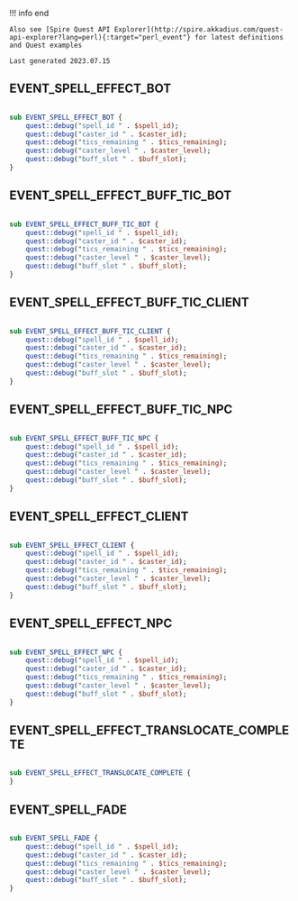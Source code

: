 !!! info end

    Also see [Spire Quest API Explorer](http://spire.akkadius.com/quest-api-explorer?lang=perl){:target="perl_event"} for latest definitions and Quest examples

    Last generated 2023.07.15

## EVENT_SPELL_EFFECT_BOT

``` perl

sub EVENT_SPELL_EFFECT_BOT {
	quest::debug("spell_id " . $spell_id);
	quest::debug("caster_id " . $caster_id);
	quest::debug("tics_remaining " . $tics_remaining);
	quest::debug("caster_level " . $caster_level);
	quest::debug("buff_slot " . $buff_slot);
}
```
## EVENT_SPELL_EFFECT_BUFF_TIC_BOT

``` perl

sub EVENT_SPELL_EFFECT_BUFF_TIC_BOT {
	quest::debug("spell_id " . $spell_id);
	quest::debug("caster_id " . $caster_id);
	quest::debug("tics_remaining " . $tics_remaining);
	quest::debug("caster_level " . $caster_level);
	quest::debug("buff_slot " . $buff_slot);
}
```
## EVENT_SPELL_EFFECT_BUFF_TIC_CLIENT

``` perl

sub EVENT_SPELL_EFFECT_BUFF_TIC_CLIENT {
	quest::debug("spell_id " . $spell_id);
	quest::debug("caster_id " . $caster_id);
	quest::debug("tics_remaining " . $tics_remaining);
	quest::debug("caster_level " . $caster_level);
	quest::debug("buff_slot " . $buff_slot);
}
```
## EVENT_SPELL_EFFECT_BUFF_TIC_NPC

``` perl

sub EVENT_SPELL_EFFECT_BUFF_TIC_NPC {
	quest::debug("spell_id " . $spell_id);
	quest::debug("caster_id " . $caster_id);
	quest::debug("tics_remaining " . $tics_remaining);
	quest::debug("caster_level " . $caster_level);
	quest::debug("buff_slot " . $buff_slot);
}
```
## EVENT_SPELL_EFFECT_CLIENT

``` perl

sub EVENT_SPELL_EFFECT_CLIENT {
	quest::debug("spell_id " . $spell_id);
	quest::debug("caster_id " . $caster_id);
	quest::debug("tics_remaining " . $tics_remaining);
	quest::debug("caster_level " . $caster_level);
	quest::debug("buff_slot " . $buff_slot);
}
```
## EVENT_SPELL_EFFECT_NPC

``` perl

sub EVENT_SPELL_EFFECT_NPC {
	quest::debug("spell_id " . $spell_id);
	quest::debug("caster_id " . $caster_id);
	quest::debug("tics_remaining " . $tics_remaining);
	quest::debug("caster_level " . $caster_level);
	quest::debug("buff_slot " . $buff_slot);
}
```
## EVENT_SPELL_EFFECT_TRANSLOCATE_COMPLETE

``` perl

sub EVENT_SPELL_EFFECT_TRANSLOCATE_COMPLETE {
}
```
## EVENT_SPELL_FADE

``` perl

sub EVENT_SPELL_FADE {
	quest::debug("spell_id " . $spell_id);
	quest::debug("caster_id " . $caster_id);
	quest::debug("tics_remaining " . $tics_remaining);
	quest::debug("caster_level " . $caster_level);
	quest::debug("buff_slot " . $buff_slot);
}
```

